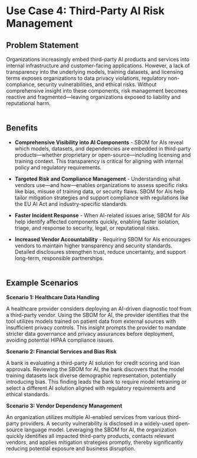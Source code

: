 # Use Case 4: Third-Party AI Risk Management

## Problem Statement

Organizations increasingly embed third-party AI products and services into internal infrastructure and customer-facing applications. However, a lack of transparency into the underlying models, training datasets, and licensing terms exposes organizations to data privacy violations, regulatory non-compliance, security vulnerabilities, and ethical risks. Without comprehensive insight into these components, risk management becomes reactive and fragmented—leaving organizations exposed to liability and reputational harm.
<br><br>

## Benefits

*   **Comprehensive Visibility into AI Components** - SBOM for AIs reveal which models, datasets, and dependencies are embedded in third-party products—whether proprietary or open-source—including licensing and training context. This transparency is critical for aligning with internal policy and regulatory requirements.

*   **Targeted Risk and Compliance Management** - Understanding what vendors use—and how—enables organizations to assess specific risks like bias, misuse of training data, or security flaws. SBOM for AIs help tailor mitigation strategies and support compliance with regulations like the EU AI Act and industry-specific standards.

*   **Faster Incident Response** - When AI-related issues arise, SBOM for AIs help identify affected components quickly, enabling faster isolation, triage, and response to security, legal, or reputational risks.

*   **Increased Vendor Accountability** - Requiring SBOM for AIs encourages vendors to maintain higher transparency and security standards. Detailed disclosures strengthen trust, reduce uncertainty, and support long-term, responsible partnerships.
<br><br>

## Example Scenarios

**Scenario 1: Healthcare Data Handling**

A healthcare provider considers deploying an AI-driven diagnostic tool from a third-party vendor. Using the SBOM for AI, the provider identifies that the tool utilizes models trained on patient data from external sources with insufficient privacy controls. This insight prompts the provider to mandate stricter data governance and privacy assurances before deployment, avoiding potential HIPAA compliance issues.

**Scenario 2: Financial Services and Bias Risk**

A bank is evaluating a third-party AI solution for credit scoring and loan approvals. Reviewing the SBOM for AI, the bank discovers that the model training datasets lack diverse demographic representation, potentially introducing bias. This finding leads the bank to require model retraining or select a different AI solution aligned with regulatory requirements and ethical standards.

**Scenario 3: Vendor Dependency Management**

An organization utilizes multiple AI-enabled services from various third-party providers. A security vulnerability is disclosed in a widely-used open-source language model. Leveraging the SBOM for AI, the organization quickly identifies all impacted third-party products, contacts relevant vendors, and applies mitigation strategies promptly, thereby significantly reducing potential exposure and business disruption.

